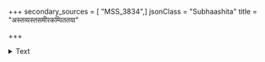 +++
secondary_sources = [ "MSS_3834",]
jsonClass = "Subhaashita"
title = "अस्तव्यस्तसमीरकम्पिततया"

+++

<details><summary>Text</summary>

अस्तव्यस्तसमीरकम्पिततया दृष्टेस्तिरस्कारिणीं हस्तेनालकवल्लरीमकुटिलामानीय कर्णान्तिकम्।  
उद्वीक्ष्य प्रियमार्गमध्वगवधूरस्तं गते भास्वति छिन्नाशा स्वनिवेशमेति शनकैः स्वप्नेक्षणाशंसिनी॥
</details>
